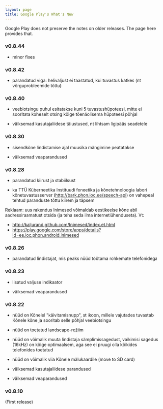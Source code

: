 ```yaml
---
layout: page
title: Google Play's What's New
---
```


Google Play does not preserve the notes on older releases. The page here provides that.

### v0.8.44

  * minor fixes

### v0.8.42

  * parandatud viga: helivaljust ei taastatud, kui tuvastus katkes (nt võrguprobleemide tõttu)

### v0.8.40

  * veebiotsingu puhul esitatakse kuni 5 tuvastushüpoteesi, mitte ei sooritata koheselt otsing kõige tõenäolisema hüpoteesi põhjal

  * väiksemad kasutajaliidese täiustused, nt lihtsam ligipääs seadetele

### v0.8.30

  * sisendkõne lindistamise ajal muusika mängimine peatatakse

  * väiksemad veaparandused


### v0.8.28

  * parandatud kiirust ja stabiilsust

  * ka TTÜ Küberneetika Instituudi foneetika ja kõnetehnoloogia labori kõnetuvastusserver (<http://bark.phon.ioc.ee/speech-api>) on vahepeal tehtud paranduste tõttu kiirem ja täpsem


Reklaam: uus rakendus Inimesed võimaldab eestikeelse kõne abil aadressiraamatust otsida (ja teha seda ilma internetiühenduseta). Vt:

  * <http://kaljurand.github.com/Inimesed/index.et.html>
  * <https://play.google.com/store/apps/details?id=ee.ioc.phon.android.inimesed>


### v0.8.26

  * parandatud lindistajat, mis peaks nüüd töötama rohkemate telefonidega


### v0.8.23

  * lisatud valjuse indikaator

  * väiksemad veaparandused


### v0.8.22

  * nüüd on Kõnelel "käivitamisnupp", st ikoon, millele vajutades tuvastab Kõnele kõne ja sooritab selle põhjal veebiotsingu

  * nüüd on toetatud landscape-režiim

  * nüüd on võimalik muuta lindistaja sämplimissagedust, vaikimisi sagedus (16kHz) on kõige optimaalsem, aga see ei pruugi olla kõikides telefonides toetatud

  * nüüd on võimalik viia Kõnele mälukaardile (move to SD card)

  * väiksemad kasutajaliidese parandused

  * väiksemad veaparandused


### v0.8.10

(First release)

